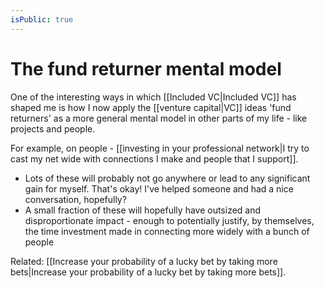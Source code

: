 ```yaml
---
isPublic: true
---
```


# The fund returner mental model

One of the interesting ways in which [[Included VC|Included VC]] has shaped me is how I now apply the [[venture capital|VC]] ideas 'fund returners' as a more general mental model in other parts of my life - like projects and people.

For example, on people - [[investing in your professional network|I try to cast my net wide with connections I make and people that I support]].

- Lots of these will probably not go anywhere or lead to any significant gain for myself. That's okay! I've helped someone and had a nice conversation, hopefully?
- A small fraction of these will hopefully have outsized and disproportionate impact - enough to potentially justify, by themselves, the time investment made in connecting more widely with a bunch of people

Related: [[Increase your probability of a lucky bet by taking more bets|Increase your probability of a lucky bet by taking more bets]].